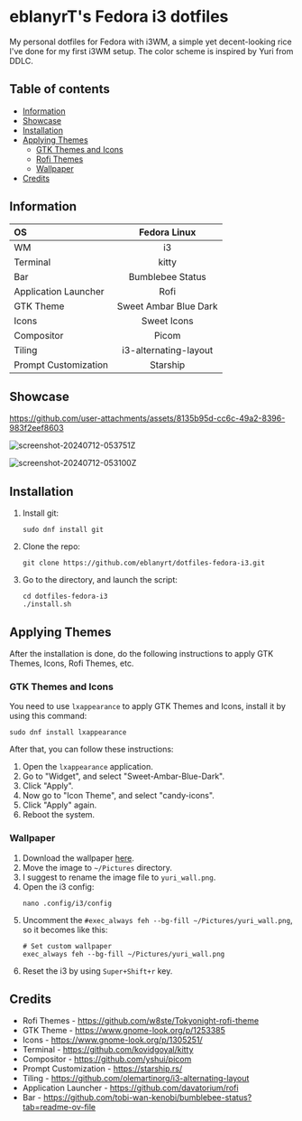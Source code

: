 # eblanyrT's Fedora i3 dotfiles
My personal dotfiles for Fedora with i3WM, a simple yet decent-looking rice I've done for my first i3WM setup. The color scheme is inspired by Yuri from DDLC.

## Table of contents
* [Information](#information)
* [Showcase](#showcase)
* [Installation](#installation)
* [Applying Themes](#applying-themes)
    * [GTK Themes and Icons](#gtk-themes-and-icons)
    * [Rofi Themes](#rofi-themes)
    * [Wallpaper](#wallpaper)
* [Credits](#credits)

## Information
|OS| Fedora Linux|
|:-----|:-------:|
|WM| i3|
|Terminal| kitty|
|Bar| Bumblebee Status|
|Application Launcher| Rofi|
|GTK Theme| Sweet Ambar Blue Dark|
|Icons| Sweet Icons|
|Compositor| Picom|
|Tiling| i3-alternating-layout|
|Prompt Customization| Starship|

## Showcase
https://github.com/user-attachments/assets/8135b95d-cc6c-49a2-8396-983f2eef8603

![screenshot-20240712-053751Z](https://github.com/user-attachments/assets/d03942dd-4730-4bd2-b0a6-c8202ab12977)

![screenshot-20240712-053100Z](https://github.com/user-attachments/assets/ea66b4ec-4437-4228-87ae-6a9337767993)

## Installation
1. Install git:
    ```
    sudo dnf install git
    ```
2. Clone the repo:
    ```
    git clone https://github.com/eblanyrt/dotfiles-fedora-i3.git
    ```
3. Go to the directory, and launch the script:
    ```
    cd dotfiles-fedora-i3
    ./install.sh
    ```

## Applying Themes
After the installation is done, do the following instructions to apply GTK Themes, Icons, Rofi Themes, etc.

### GTK Themes and Icons
You need to use `lxappearance` to apply GTK Themes and Icons, install it by using this command:
```
sudo dnf install lxappearance
```

After that, you can follow these instructions:
1. Open the `lxappearance` application.
2. Go to "Widget", and select "Sweet-Ambar-Blue-Dark".
3. Click "Apply".
4. Now go to "Icon Theme", and select "candy-icons".
5. Click "Apply" again.
6. Reboot the system.

### Wallpaper
1. Download the wallpaper [here](https://images5.alphacoders.com/114/1149233.png).
2. Move the image to `~/Pictures` directory.
3. I suggest to rename the image file to `yuri_wall.png`.
4. Open the i3 config:
    ```
    nano .config/i3/config
    ```
5. Uncomment the `#exec_always feh --bg-fill ~/Pictures/yuri_wall.png`, so it becomes like this:
    ```
    # Set custom wallpaper
    exec_always feh --bg-fill ~/Pictures/yuri_wall.png
    ```
6. Reset the i3 by using `Super+Shift+r` key.

## Credits
- Rofi Themes - https://github.com/w8ste/Tokyonight-rofi-theme
- GTK Theme - https://www.gnome-look.org/p/1253385
- Icons - https://www.gnome-look.org/p/1305251/
- Terminal - https://github.com/kovidgoyal/kitty
- Compositor - https://github.com/yshui/picom
- Prompt Customization - https://starship.rs/
- Tiling - https://github.com/olemartinorg/i3-alternating-layout
- Application Launcher - https://github.com/davatorium/rofi
- Bar - https://github.com/tobi-wan-kenobi/bumblebee-status?tab=readme-ov-file